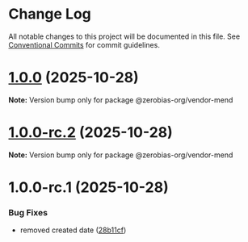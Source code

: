# Change Log

All notable changes to this project will be documented in this file.
See [Conventional Commits](https://conventionalcommits.org) for commit guidelines.

# [1.0.0](https://github.com/zerobias-org/vendor/compare/@zerobias-org/vendor-mend@1.0.0-rc.2...@zerobias-org/vendor-mend@1.0.0) (2025-10-28)

**Note:** Version bump only for package @zerobias-org/vendor-mend





# [1.0.0-rc.2](https://github.com/zerobias-org/vendor/compare/@zerobias-org/vendor-mend@1.0.0-rc.1...@zerobias-org/vendor-mend@1.0.0-rc.2) (2025-10-28)

**Note:** Version bump only for package @zerobias-org/vendor-mend





# 1.0.0-rc.1 (2025-10-28)


### Bug Fixes

* removed created date ([28b11cf](https://github.com/zerobias-org/vendor/commit/28b11cf2563e9cdadd4b1dc83edd60d2fcd01df0))
